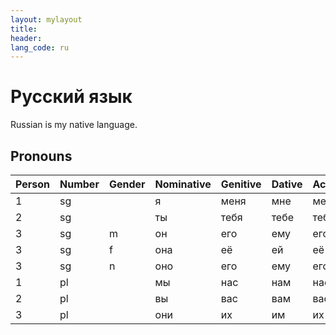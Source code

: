 ```yaml
---
layout: mylayout
title:
header:
lang_code: ru
---
```


# Русский язык

Russian is my native language.

## Pronouns

| Person | Number | Gender | Nominative | Genitive | Dative | Accusative | Instrumental | Prepositional |
| ------ | ------ | ------ | ---------- | -------- | ------ | ---------- | ------------ | ------------- |
| 1      | sg     |        | я          | меня     | мне    | меня       | мной         | мне           |
| 2      | sg     |        | ты         | тебя     | тебе   | тебя       | тобой        | тебе          |
| 3      | sg     | m      | он         | его      | ему    | его        | им           | нём           |
| 3      | sg     | f      | она        | её       | ей     | её         | ей           | ней           |
| 3      | sg     | n      | оно        | его      | ему    | его        | им           | нём           |
| 1      | pl     |        | мы         | нас      | нам    | нас        | нами         | нас           |
| 2      | pl     |        | вы         | вас      | вам    | вас        | вами         | вас           |
| 3      | pl     |        | они        | их       | им     | их         | ими          | них           |